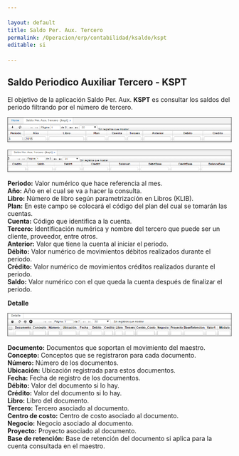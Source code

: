 ```yaml
---

layout: default
title: Saldo Per. Aux. Tercero
permalink: /Operacion/erp/contabilidad/ksaldo/kspt
editable: si

---
```


## Saldo Periodico Auxiliar Tercero - KSPT

El objetivo de la aplicación Saldo Per. Aux. **KSPT** es consultar los saldos del periodo filtrando por el número de tercero. 

![](KSPT1.png)

![](KSPT2.png)

**Periodo:** Valor numérico que hace referencia al mes.  
**Año:** Año en el cual se va a hacer la consulta.  
**Libro:** Número de libro según parametrización en Libros (KLIB).  
**Plan:** En este campo se colocará el código del plan del cual se tomarán las cuentas.  
**Cuenta:** Código que identifica a la cuenta.  
**Tercero:** Identificación numérica y nombre del tercero que puede ser un cliente, proveedor, entre otros.  
**Anterior:** Valor que tiene la cuenta al iniciar el periodo.  
**Débito:** Valor numérico de movimientos débitos realizados durante el periodo.  
**Crédito:** Valor numérico de movimientos créditos realizados durante el periodo.  
**Saldo:** Valor numérico con el que queda la cuenta después de finalizar el periodo.  

**Detalle**

![](KSPT3.png)

**Documento:** Documentos que soportan el movimiento del maestro.  
**Concepto:** Conceptos que se registraron para cada documento.  
**Número:** Número de los documentos.  
**Ubicación:** Ubicación registrada para estos documentos.  
**Fecha:** Fecha de registro de los documentos.  
**Débito:** Valor del documento si lo hay.  
**Crédito:** Valor del documento si lo hay.  
**Libro:** Libro del documento.  
**Tercero:** Tercero asociado al documento.  
**Centro de costo:** Centro de costo asociado al documento.  
**Negocio:** Negocio asociado al documento.  
**Proyecto:** Proyecto asociado al documento.  
**Base de retención:** Base de retención del documento si aplica para la cuenta consultada en el maestro.  

